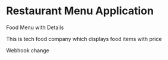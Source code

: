 # Restaurant Menu Application

Food Menu with Details

This is tech food company which displays food items with price

Webhook change 
